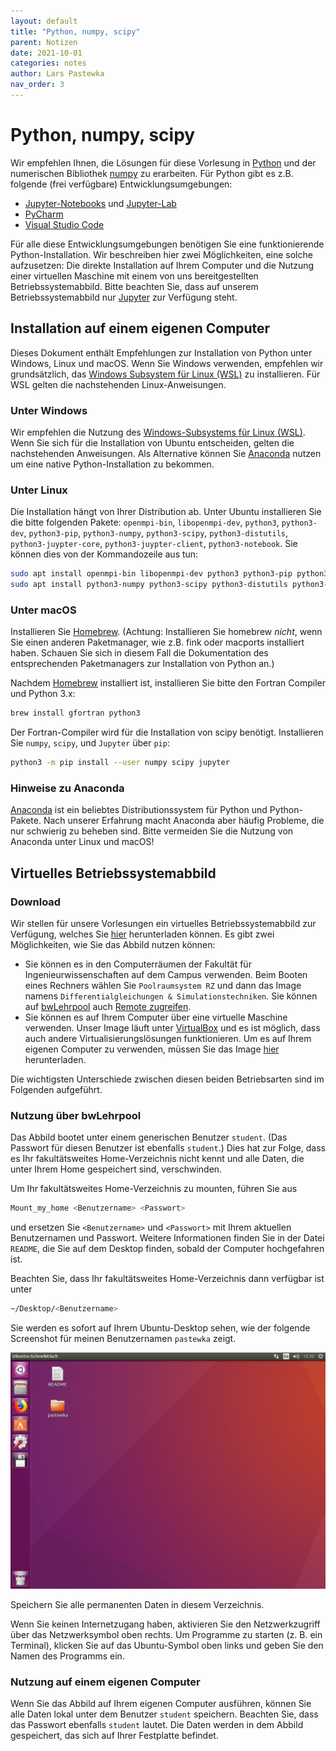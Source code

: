 ```yaml
---
layout: default
title: "Python, numpy, scipy"
parent: Notizen
date: 2021-10-01
categories: notes
author: Lars Pastewka
nav_order: 3
---
```


# Python, numpy, scipy

Wir empfehlen Ihnen, die Lösungen für diese Vorlesung in [Python][python] und der numerischen Bibliothek [numpy][numpy] zu erarbeiten. Für Python gibt es z.B. folgende (frei verfügbare) Entwicklungsumgebungen:

* [Jupyter-Notebooks][jupyter] und [Jupyter-Lab][jupyter-lab]
* [PyCharm][pycharm]
* [Visual Studio Code][vscode]

Für alle diese Entwicklungsumgebungen benötigen Sie eine funktionierende Python-Installation. Wir beschreiben hier zwei Möglichkeiten, eine solche aufzusetzen: Die direkte Installation auf Ihrem Computer und die Nutzung einer virtuellen Maschine mit einem von uns bereitgestellten Betriebssystemabbild. Bitte beachten Sie, dass auf unserem Betriebssystemabbild nur [Jupyter][jupyter] zur Verfügung steht.

## Installation auf einem eigenen Computer

Dieses Dokument enthält Empfehlungen zur Installation von Python unter Windows, Linux und macOS. Wenn Sie Windows verwenden, empfehlen wir grundsätzlich, das [Windows Subsystem für Linux (WSL)][wsl] zu installieren. Für WSL gelten die nachstehenden Linux-Anweisungen.

### Unter Windows

Wir empfehlen die Nutzung des [Windows-Subsystems für Linux (WSL)][wsl]. Wenn Sie sich für die Installation von Ubuntu entscheiden, gelten die nachstehenden Anweisungen. Als Alternative können Sie [Anaconda][anaconda] nutzen um eine native Python-Installation zu bekommen.

### Unter Linux

Die Installation hängt von Ihrer Distribution ab. Unter Ubuntu installieren Sie die bitte folgenden Pakete: `openmpi-bin`, `libopenmpi-dev`, `python3`, `python3-dev`, `python3-pip`, `python3-numpy`, `python3-scipy`, `python3-distutils`, `python3-juypter-core`, `python3-juypter-client`, `python3-notebook`. Sie können dies von der Kommandozeile aus tun:

```bash
sudo apt install openmpi-bin libopenmpi-dev python3 python3-pip python3-dev
sudo apt install python3-numpy python3-scipy python3-distutils python3-juypter-core python3-juypter-client python3-notebook
```

### Unter macOS

Installieren Sie [Homebrew][homebrew]. (Achtung: Installieren Sie homebrew _nicht_, wenn Sie einen anderen Paketmanager, wie z.B. fink oder macports installiert haben. Schauen Sie sich in diesem Fall die Dokumentation des entsprechenden Paketmanagers zur Installation von Python an.)

Nachdem [Homebrew][homebrew] installiert ist, installieren Sie bitte den Fortran Compiler und Python 3.x:

```bash
brew install gfortran python3
```
Der Fortran-Compiler wird für die Installation von scipy benötigt. Installieren Sie `numpy`, `scipy`, und `Jupyter` über `pip`:

```bash
python3 -m pip install --user numpy scipy jupyter
```

### Hinweise zu Anaconda

[Anaconda][anaconda] ist ein beliebtes Distributionssystem für Python und Python-Pakete. Nach unserer Erfahrung macht Anaconda aber häufig Probleme, die nur schwierig zu beheben sind. Bitte vermeiden Sie die Nutzung von Anaconda unter Linux und macOS!

## Virtuelles Betriebssystemabbild

### Download

Wir stellen für unsere Vorlesungen ein virtuelles Betriebssystemabbild zur Verfügung, welches Sie [hier][image] herunterladen können. Es gibt zwei Möglichkeiten, wie Sie das Abbild nutzen können:
* Sie können es in den Computerräumen der Fakultät für Ingenieurwissenschaften auf dem Campus verwenden. Beim Booten eines Rechners wählen Sie `Poolraumsystem RZ` und dann das Image namens `Differentialgleichungen & Simulationstechniken`. Sie können auf [bwLehrpool] auch [Remote zugreifen][bwlehrpool-remote].
* Sie können es auf Ihrem Computer über eine virtuelle Maschine verwenden. Unser Image läuft unter [VirtualBox](virtualbox) und es ist möglich, dass auch andere Virtualisierungslösungen funktionieren. Um es auf Ihrem eigenen Computer zu verwenden, müssen Sie das Image [hier][image] herunterladen.

Die wichtigsten Unterschiede zwischen diesen beiden Betriebsarten sind im Folgenden aufgeführt.

### Nutzung über bwLehrpool

Das Abbild bootet unter einem generischen Benutzer `student`. (Das Passwort für diesen Benutzer ist ebenfalls `student`.) Dies hat zur Folge, dass es Ihr fakultätsweites Home-Verzeichnis nicht kennt und alle Daten, die unter Ihrem Home gespeichert sind, verschwinden.

Um Ihr fakultätsweites Home-Verzeichnis zu mounten, führen Sie aus

```bash
Mount_my_home <Benutzername> <Passwort>
```

und ersetzen Sie `<Benutzername>` und `<Passwort>` mit Ihrem aktuellen Benutzernamen und Passwort. Weitere Informationen finden Sie in der Datei `README`, die Sie auf dem Desktop finden, sobald der Computer hochgefahren ist.

Beachten Sie, dass Ihr fakultätsweites Home-Verzeichnis dann verfügbar ist unter

```bash
~/Desktop/<Benutzername>
```

Sie werden es sofort auf Ihrem Ubuntu-Desktop sehen, wie der folgende Screenshot für meinen Benutzernamen `pastewka` zeigt.

![Soeben in das bwLehrpool-Image gebootet und das Home-Verzeichnis gemountet](screenshot1.png)

Speichern Sie alle permanenten Daten in diesem Verzeichnis.

Wenn Sie keinen Internetzugang haben, aktivieren Sie den Netzwerkzugriff über das Netzwerksymbol oben rechts. Um Programme zu starten (z. B. ein Terminal), klicken Sie auf das Ubuntu-Symbol oben links und geben Sie den Namen des Programms ein.

### Nutzung auf einem eigenen Computer

Wenn Sie das Abbild auf Ihrem eigenen Computer ausführen, können Sie alle Daten lokal unter dem Benutzer `student` speichern. Beachten Sie, dass das Passwort ebenfalls `student` lautet. Die Daten werden in dem Abbild gespeichert, das sich auf Ihrer Festplatte befindet.

[python]: https://python.org
[numpy]: https://numpy.org
[jupyter]: https://jupyter.org/
[jupyter-lab]: https://jupyterlab.readthedocs.io/en/stable/
[vscode]: https://code.visualstudio.com/
[pycharm]: https://www.jetbrains.com/pycharm/
[wsl]: https://docs.microsoft.com/en-us/windows/wsl
[anaconda]: https://www.anaconda.com/
[homebrew]: https://brew.sh/
[virtualbox]: https://www.virtualbox.org/
[bwlehrpool]: https://www.bwlehrpool.de/
[bwlehrpool-remote]: https://bwlehrpool.ruf.uni-freiburg.de/
[ubuntu]: https://ubuntu.com/
[image]: https://bwsyncandshare.kit.edu/s/GooMA2fitZf22Kq